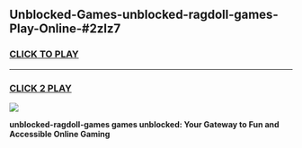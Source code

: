 
## Unblocked-Games-unblocked-ragdoll-games-Play-Online-#2zlz7
<h3>
<a href="https://premium.freeplayer.one?title=unblocked-ragdoll-games&ref=27F">CLICK TO PLAY</a></h3>
<hr>

<h3>
<a href="https://premium.freeplayer.one?title=unblocked-ragdoll-games&ref=27F">CLICK 2 PLAY</a>
  
</h3>

<a href="https://premium.freeplayer.one?title=unblocked-ragdoll-games&ref=27F"><img src="https://clearcache.store/games.png"></a>


**unblocked-ragdoll-games games unblocked: Your Gateway to Fun and Accessible Online Gaming**
